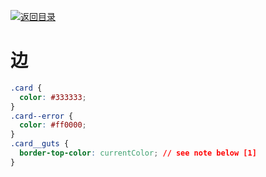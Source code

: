 [![返回目录](https://parg.co/U0y)](https://parg.co/UHU)

# 边

```css
.card {
  color: #333333;
}
.card--error {
  color: #ff0000;
}
.card__guts {
  border-top-color: currentColor; // see note below [1]
}
```
